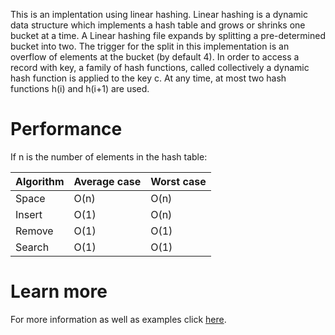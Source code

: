 This is an implentation using linear hashing. Linear hashing is a dynamic data structure which implements a hash table and grows or shrinks one bucket at a time. A Linear hashing file expands by splitting a pre-determined bucket into two. The trigger for the split in this implementation is an overflow of elements at the bucket (by default 4). In order to access a record with key, a family of hash functions, called collectively a dynamic hash function is applied to the key c. At any time, at most two hash functions h(i) and h(i+1) are used.

# Performance
If n is the number of elements in the hash table:

Algorithm  | Average case | Worst case
---------- | -------      | ----------
Space	   | O(n)	      | O(n)
Insert	   | O(1)	      | O(n)
Remove	   | O(1)	      | O(1)
Search	   | O(1)	      | O(1)

# Learn more
For more information as well as examples click [here](https://www.alexdelis.eu/M149/e_ds_linearhashing.pdf).
